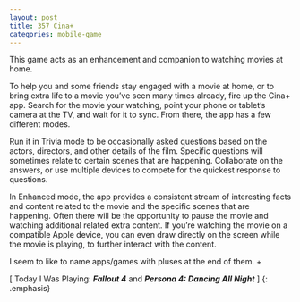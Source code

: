 ```yaml
---
layout: post
title: 357 Cina+
categories: mobile-game
---
```

This game acts as an enhancement and companion to watching movies at home.

To help you and some friends stay engaged with a movie at home, or to bring extra life to a movie you’ve seen many times already, fire up the Cina+ app.  Search for the movie your watching, point your phone or tablet’s camera at the TV, and wait for it to sync.  From there, the app has a few different modes.

Run it in Trivia mode to be occasionally asked questions based on the actors, directors, and other details of the film.  Specific questions will sometimes relate to certain scenes that are happening. Collaborate on the answers, or use multiple devices to compete for the quickest response to questions.

In Enhanced mode, the app provides a consistent stream of interesting facts and content related to the movie and the specific scenes that are happening. Often there will be the opportunity to pause the movie and watching additional related extra content. If you’re watching the movie on a compatible Apple device, you can even draw directly on the screen while the movie is playing, to further interact with the content.

I seem to like to name apps/games with pluses at the end of them. +

[ Today I Was Playing: ***Fallout 4*** and ***Persona 4: Dancing All Night*** ]
{: .emphasis}